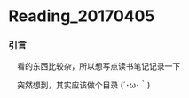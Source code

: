 # Reading_20170405
### 引言
&nbsp;&nbsp;&nbsp;&nbsp;看的东西比较杂，所以想写点读书笔记记录一下

&nbsp;&nbsp;&nbsp;&nbsp;突然想到，其实应该做个目录 (´･ω･｀)
